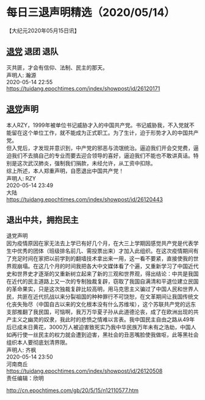 # 每日三退声明精选（2020/05/14）
  
  
【大纪元2020年05月15日讯】  
## <a href="http://cn.epochtimes.com/gb/tag/%E9%80%80%E5%85%9A.html">退党</a> 退团 退队  
灭共匪，才会有信仰、法制、民主的那天。  
声明人: 瀚源  
2020-05-14 22:55  
https://tuidang.epochtimes.com/index/showpost/id/26120171  
## <a href="http://cn.epochtimes.com/gb/tag/%E9%80%80%E5%85%9A.html">退党</a>声明  
本人RZY，1999年被单位书记威胁才入的中国共产党。书记威胁我，不入党就不能留在这个单位工作，就不能成为正式职工。为了生计，迫于形势才入的中国共产党。  
但入党后，才发现并意识到，中产党的邪恶与流氓统治。逼迫我们开会交党费，逼迫我们不去搞自己的专业而要去迎合领导的喜好，逼迫我们不能也不敢讲真话。特别是这次武汉肺炎，强制我们捐款，未经允许，从工资中扣除。  
综上所述，本人郑重声明，自愿退出中国共产党！  
声明人: RZY  
2020-05-14 23:49  
大陆  
https://tuidang.epochtimes.com/index/showpost/id/26120443  
## 退出中共，拥抱民主  
退党声明  
因为疫情原因在家无法去上学已有好几个月，在大三上学期因感觉共产党是代表学生中优秀的团体（班级排名前几、需投票出来）才加入此组织。在这次疫情期间有了充足时间在家把以前学到的翻墙技术拿出来一用，这一看不要紧，直接使我的世界观崩塌。在这几个月的时间我把各大中文媒体看了个遍，又重新学习了中国近代史和世界史才逐渐的又重新树立起来了新的三观和世界观，得出结论：中共是我国在近代的民主道路上又一次的专制独裁复辟，窃取了我国自满清和平退位建立民国的革命果实，只是这次独裁复辟比较高明，用马克思主义骗过了中国人民和世界人民，共匪在近代抗战以来分裂祖国的种种罪行不可饶恕，在文革期间让我国传统文化丧失殆尽（中国自古以来的文化根本没有什么苏维埃），这个苏联共产党的远东支部推翻了我民国，可恼啊，我万万华夏子孙从此道德沦丧，成了在欧洲出现的共产主义之幽灵的奴隶，我此时的悲愤之情难以言表。我中国民主自由之路从49年后已成末日黄花，3000万人被迫害致死实乃我中华民族万年未有之浩劫，中国人如再行使一丝民主的权力就会遭到迫害，黑社会的丑恶嘴脸使我做呕，此等黑社会组织本人要彻底划清界限。  
声明人: 齐枫  
2020-05-14 23:50  
河南商丘  
https://tuidang.epochtimes.com/index/showpost/id/26120508  
责任编辑：欣明  
  
  
  
http://cn.epochtimes.com/gb/20/5/15/n12110577.htm
